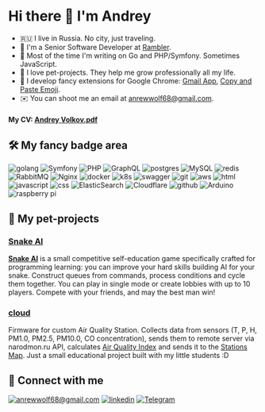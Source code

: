 # Hi there 👋 I'm Andrey

- 🇷🇺 I live in Russia. No city, just traveling.
- 💙 I'm a Senior Software Developer at [Rambler](https://rambler.ru).
- 🤖 Most of the time I'm writing on Go and PHP/Symfony. Sometimes JavaScript.
- 🚀 I love pet-projects. They help me grow professionally all my life.
- 🌈 I develop fancy extensions for Google Chrome: [Gmail App](https://chromewebstore.google.com/detail/gmail-app/gmdbalikolapfnbecncancmjgmmdnkkk), [Copy and Paste Emoji](https://chromewebstore.google.com/detail/copy-and-paste-emoji/mblpmmkfjhnoamacmefeoadhdmdilpdl).
- ✉️ You can shoot me an email at [anrewwolf68@gmail.com](mailto:anrewwolf68@gmail.com).

#### My CV: [Andrey Volkov.pdf](https://github.com/user-attachments/files/16107605/cv.pdf)

## 🛠 My fancy badge area

![golang](https://img.shields.io/badge/go-%2300ADD8.svg?&style=for-the-badge&logo=go&logoColor=white) ![Symfony](https://img.shields.io/badge/symfony-%23000000.svg?style=for-the-badge&logo=symfony&logoColor=white) ![PHP](https://img.shields.io/badge/php-%23777BB4.svg?style=for-the-badge&logo=php&logoColor=white) ![GraphQL](https://img.shields.io/badge/-GraphQL-E10098?style=for-the-badge&logo=graphql&logoColor=white) ![postgres](https://img.shields.io/badge/postgres-%23316192.svg?&style=for-the-badge&logo=postgresql&logoColor=white) ![MySQL](https://img.shields.io/badge/mysql-4479A1.svg?style=for-the-badge&logo=mysql&logoColor=white) ![redis](https://img.shields.io/badge/redis%20-%23CC0000.svg?&style=for-the-badge&logo=redis&logoColor=white) ![RabbitMQ](https://img.shields.io/badge/Rabbitmq-FF6600?style=for-the-badge&logo=rabbitmq&logoColor=white) ![Nginx](https://img.shields.io/badge/nginx-%23009639.svg?style=for-the-badge&logo=nginx&logoColor=white) ![docker](https://img.shields.io/badge/docker-%232496ED.svg?&style=for-the-badge&logo=docker&logoColor=white) ![k8s](https://img.shields.io/badge/kubernetes%20-%23326ce5.svg?&style=for-the-badge&logo=kubernetes&logoColor=white) ![swagger](https://img.shields.io/badge/swagger-%2385EA2D.svg?&style=for-the-badge&logo=swagger&logoColor=black) ![git](https://img.shields.io/badge/git%20-%23F05033.svg?&style=for-the-badge&logo=git&logoColor=white) ![aws](https://img.shields.io/badge/AWS%20-%23FF9900.svg?&style=for-the-badge&logo=amazon-aws&logoColor=white) ![html](https://img.shields.io/badge/html%20-%23E34F26.svg?&style=for-the-badge&logo=html5&logoColor=white) ![javascript](https://img.shields.io/badge/javascript%20-%23323330.svg?&style=for-the-badge&logo=javascript&logoColor=%23F7DF1E) ![css](https://img.shields.io/badge/css%20-%231572B6.svg?&style=for-the-badge&logo=css3&logoColor=white) ![ElasticSearch](https://img.shields.io/badge/-ElasticSearch-005571?style=for-the-badge&logo=elasticsearch) ![Cloudflare](https://img.shields.io/badge/Cloudflare-F38020?style=for-the-badge&logo=Cloudflare&logoColor=white) ![github](https://img.shields.io/badge/github%20actions%20-%232671E5.svg?&style=for-the-badge&logo=github%20actions&logoColor=white) ![Arduino](https://img.shields.io/badge/-Arduino-00979D?style=for-the-badge&logo=Arduino&logoColor=white) ![raspberry pi](https://img.shields.io/badge/RASPBERRY%20PI-%23C51A4A.svg?&style=for-the-badge&logo=raspberry%20pi&logoColor=white) 


## 🐶 My pet-projects

### [Snake AI](https://github.com/andreamper220/snakeai)

**[Snake AI](https://snakeai.netvolk.online)** is a small competitive self-education game specifically crafted for programming learning: you can improve your hard skills building AI for your snake. Construct queues from commands, process conditions and cycle them together. You can play in single mode or create lobbies with up to 10 players. Compete with your friends, and may the best man win!

### [cloud](https://github.com/andreamper220/cloud)

Firmware for custom Air Quality Station. Collects data from sensors (T, P, H, PM1.0, PM2.5, PM10.0, CO concentration), sends them to remote server via narodmon.ru API, calculates [Air Quality Index](https://www.airnow.gov/sites/default/files/2020-05/aqi-technical-assistance-document-sept2018.pdf) and sends it to the [Stations Map](http://junicode.tilda.ws/maps). Just a small educational project built with my little students :D


## 🤝 Connect with me

[![anrewwolf68@gmail.com](https://img.shields.io/badge/email%20-%23E62B1E.svg?&style=for-the-badge&logo=mail.ru&logoColor=white)](mailto:anrewwolf68@gmail.com) [![linkedin](https://img.shields.io/badge/linkedin%20-%230077B5.svg?&style=for-the-badge&logo=linkedin&logoColor=white)](https://www.linkedin.com/in/netvolk/) [![Telegram](https://img.shields.io/badge/Telegram-2CA5E0?style=for-the-badge&logo=telegram&logoColor=white)](https://t.me/andre_amper220)
